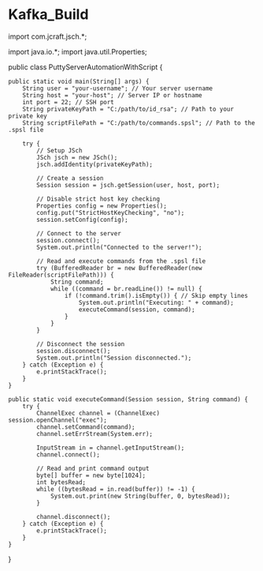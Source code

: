 # Kafka_Build
 import com.jcraft.jsch.*;

import java.io.*;
import java.util.Properties;

public class PuttyServerAutomationWithScript {

    public static void main(String[] args) {
        String user = "your-username"; // Your server username
        String host = "your-host"; // Server IP or hostname
        int port = 22; // SSH port
        String privateKeyPath = "C:/path/to/id_rsa"; // Path to your private key
        String scriptFilePath = "C:/path/to/commands.spsl"; // Path to the .spsl file

        try {
            // Setup JSch
            JSch jsch = new JSch();
            jsch.addIdentity(privateKeyPath);

            // Create a session
            Session session = jsch.getSession(user, host, port);

            // Disable strict host key checking
            Properties config = new Properties();
            config.put("StrictHostKeyChecking", "no");
            session.setConfig(config);

            // Connect to the server
            session.connect();
            System.out.println("Connected to the server!");

            // Read and execute commands from the .spsl file
            try (BufferedReader br = new BufferedReader(new FileReader(scriptFilePath))) {
                String command;
                while ((command = br.readLine()) != null) {
                    if (!command.trim().isEmpty()) { // Skip empty lines
                        System.out.println("Executing: " + command);
                        executeCommand(session, command);
                    }
                }
            }

            // Disconnect the session
            session.disconnect();
            System.out.println("Session disconnected.");
        } catch (Exception e) {
            e.printStackTrace();
        }
    }

    public static void executeCommand(Session session, String command) {
        try {
            ChannelExec channel = (ChannelExec) session.openChannel("exec");
            channel.setCommand(command);
            channel.setErrStream(System.err);

            InputStream in = channel.getInputStream();
            channel.connect();

            // Read and print command output
            byte[] buffer = new byte[1024];
            int bytesRead;
            while ((bytesRead = in.read(buffer)) != -1) {
                System.out.print(new String(buffer, 0, bytesRead));
            }

            channel.disconnect();
        } catch (Exception e) {
            e.printStackTrace();
        }
    }
}

